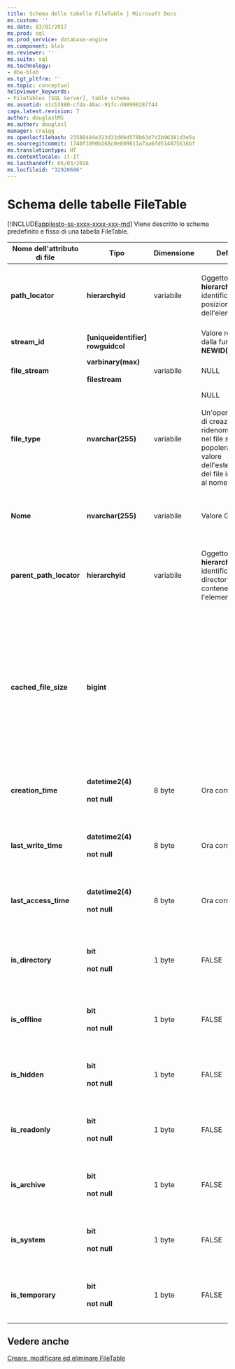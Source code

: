```yaml
---
title: Schema delle tabelle FileTable | Microsoft Docs
ms.custom: ''
ms.date: 03/01/2017
ms.prod: sql
ms.prod_service: database-engine
ms.component: blob
ms.reviewer: ''
ms.suite: sql
ms.technology:
- dbe-blob
ms.tgt_pltfrm: ''
ms.topic: conceptual
helpviewer_keywords:
- FileTables [SQL Server], table schema
ms.assetid: e1cb3880-cfda-40ac-91fc-d08998287f44
caps.latest.revision: 7
author: douglaslMS
ms.author: douglasl
manager: craigg
ms.openlocfilehash: 23580484e323d33d06d578b63d7d3b96381d3e5a
ms.sourcegitcommit: 1740f3090b168c0e809611a7aa6fd514075616bf
ms.translationtype: HT
ms.contentlocale: it-IT
ms.lasthandoff: 05/03/2018
ms.locfileid: "32920696"
---
```

# <a name="filetable-schema"></a>Schema delle tabelle FileTable
[!INCLUDE[appliesto-ss-xxxx-xxxx-xxx-md](../../includes/appliesto-ss-xxxx-xxxx-xxx-md.md)]
  Viene descritto lo schema predefinito e fisso di una tabella FileTable.  
  
|Nome dell'attributo di file|Tipo|Dimensione|Default|Description|Accessibilità al file system|  
|-------------------------|----------|----------|-------------|-----------------|-------------------------------|  
|**path_locator**|**hierarchyid**|variabile|Oggetto **hierarchyid** che identifica la posizione dell'elemento.|Posizione del nodo corrente nel FileNamespace gerarchico.<br /><br /> Chiave primaria per la tabella.|Può essere creato e modificato impostando i valori del percorso di Windows.|  
|**stream_id**|**[uniqueidentifier] rowguidcol**||Valore restituito dalla funzione **NEWID()** .|ID univoco per i dati FILESTREAM.|Non applicabile.|  
|**file_stream**|**varbinary(max)**<br /><br /> **filestream**|variabile|NULL|Contiene i dati FILESTREAM.|Non applicabile.|  
|**file_type**|**nvarchar(255)**|variabile|NULL<br /><br /> Un'operazione di creazione o ridenominazione nel file system popolerà il valore dell'estensione del file in base al nome.|Rappresenta il tipo di file.<br /><br /> Questa colonna può essere usata come **TYPE COLUMN** quando si crea un indice full-text.<br /><br /> **file_type** è una colonna calcolata persistente.|Calcolato automaticamente. Non può essere impostato.|  
|**Nome**|**nvarchar(255)**|variabile|Valore GUID.|Nome del file o della directory.|Può essere creato o modificato tramite API di Windows.|  
|**parent_path_locator**|**hierarchyid**|variabile|Oggetto **hierarchyid** che identifica la directory contenente l'elemento.|Valore **hierarchyid** della directory contenitore.<br /><br /> **parent_path_locator** è una colonna calcolata persistente.|Calcolato automaticamente. Non può essere impostato.|  
|**cached_file_size**|**bigint**|||Dimensioni in byte dei dati FILESTREAM.<br /><br /> **cached_file_size** è una colonna calcolata persistente.|Anche se le dimensioni del file memorizzato nella cache vengono aggiornate automaticamente, è possibile che in alcuni casi rari tali dimensioni non siano sincronizzate. Per calcolare le dimensioni esatte, usare la funzione **DATALENGTH()** .|  
|**creation_time**|**datetime2(4)**<br /><br /> **not null**|8 byte|Ora corrente|Data e ora di creazione del file.|Calcolato automaticamente. Può essere impostato anche tramite API di Windows.|  
|**last_write_time**|**datetime2(4)**<br /><br /> **not null**|8 byte|Ora corrente|Data e ora dell'ultimo aggiornamento del file.|Calcolato automaticamente. Può essere impostato anche tramite API di Windows.|  
|**last_access_time**|**datetime2(4)**<br /><br /> **not null**|8 byte|Ora corrente|Data e ora dell'ultimo accesso al file.|Calcolato automaticamente. Può essere impostato anche tramite API di Windows.|  
|**is_directory**|**bit**<br /><br /> **not null**|1 byte|FALSE|Indica se la riga rappresenta una directory. Questo valore viene calcolato in modo implicito e non può essere impostato.|Calcolato automaticamente. Non può essere impostato.|  
|**is_offline**|**bit**<br /><br /> **not null**|1 byte|FALSE|Attributo di file offline.|Calcolato automaticamente. Può essere impostato anche tramite API di Windows.|  
|**is_hidden**|**bit**<br /><br /> **not null**|1 byte|FALSE|Attributo di file nascosto.|Calcolato automaticamente. Può essere impostato anche tramite API di Windows.|  
|**is_readonly**|**bit**<br /><br /> **not null**|1 byte|FALSE|Attributo di file di sola lettura.|Calcolato automaticamente. Può essere impostato anche tramite API di Windows.|  
|**is_archive**|**bit**<br /><br /> **not null**|1 byte|FALSE|Attributo di archivio.|Calcolato automaticamente. Può essere impostato anche tramite API di Windows.|  
|**is_system**|**bit**<br /><br /> **not null**|1 byte|FALSE|Attributo di file di sistema.|Calcolato automaticamente. Può essere impostato anche tramite API di Windows.|  
|**is_temporary**|**bit**<br /><br /> **not null**|1 byte|FALSE|Attributo di file temporaneo.|Calcolato automaticamente. Può essere impostato anche tramite API di Windows.|  
  
## <a name="see-also"></a>Vedere anche  
 [Creare, modificare ed eliminare FileTable](../../relational-databases/blob/create-alter-and-drop-filetables.md)  
  
  
